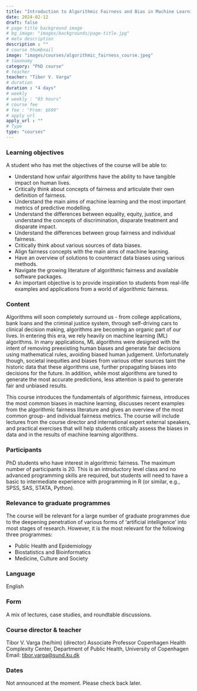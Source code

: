 ```yaml
---
title: "Introduction to Algorithmic Fairness and Bias in Machine Learning"
date: 2024-02-12
draft: false
# page title background image
# bg_image: "images/backgrounds/page-title.jpg"
# meta description
description : ""
# course thumbnail
image: "images/courses/algorithmic_fairness_course.jpeg"
# taxonomy
category: "PhD course"
# teacher
teacher: "Tibor V. Varga"
# duration
duration : "4 days"
# weekly
# weekly : "03 hours"
# course fee
# fee : "From: $699"
# apply url
apply_url : ""
# Type
type: "courses"
---
```


### Learning objectives
A student who has met the objectives of the course will be able to:

 - Understand how unfair algorithms have the ability to have tangible impact on human lives.
 - Critically think about concepts of fairness and articulate their own definition of fairness.
 - Understand the main aims of machine learning and the most important metrics of predictive modelling.
 - Understand the differences between equality, equity, justice, and understand the concepts of discrimination, disparate treatment and disparate impact.
 - Understand the differences between group fairness and individual fairness.
 - Critically think about various sources of data biases.
 - Align fairness concepts with the main aims of machine learning.
 - Have an overview of solutions to counteract data biases using various methods.
 - Navigate the growing literature of algorithmic fairness and available software packages.
 - An important objective is to provide inspiration to students from real-life examples and applications from a world of algorithmic fairness.

### Content
Algorithms will soon completely surround us - from college applications, bank loans and the criminal justice system, through self-driving cars to clinical decision making, algorithms are becoming an organic part of our lives. In entering this era, we rely heavily on machine learning (ML) algorithms. In many applications, ML algorithms were designed with the intent of removing preexisting human biases and generate fair decisions using mathematical rules, avoiding biased human judgement. Unfortunately though, societal inequities and biases from various other sources taint the historic data that these algorithms use, further propagating biases into decisions for the future. In addition, while most algorithms are tuned to generate the most accurate predictions, less attention is paid to generate fair and unbiased results. 

This course introduces the fundamentals of algorithmic fairness, introduces the most common biases in machine learning, discusses recent examples from the algorithmic fairness literature and gives an overview of the most common group- and individual fairness metrics. The course will include lectures from the course director and international expert external speakers, and practical exercises that will help students critically assess the biases in data and in the results of machine learning algorithms.

### Participants
PhD students who have interest in algorithmic fairness. The maximum number of participants is 20. This is an introductory level class and no advanced programming skills are required, but students will need to have a basic to intermediate experience with programming in R (or similar, e.g., SPSS, SAS, STATA, Python).

### Relevance to graduate programmes
The course will be relevant for a large number of graduate programmes due to the deepening penetration of various forms of ‘artificial intelligence’ into most stages of research. However, it is the most relevant for the following three programmes:

- Public Health and Epidemiology
- Biostatistics and Bioinformatics
- Medicine, Culture and Society

### Language
English

### Form
A mix of lectures, case studies, and roundtable discussions.

### Course director & teacher
Tibor V. Varga (he/him) (director)
Associate Professor
Copenhagen Health Complexity Center, Department of Public Health, University of Copenhagen
Email: tibor.varga@sund.ku.dk

### Dates
Not announced at the moment. Please check back later.